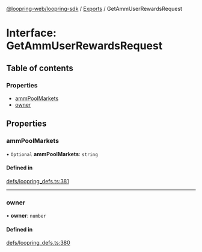 [@loopring-web/loopring-sdk](../README.md) / [Exports](../modules.md) / GetAmmUserRewardsRequest

# Interface: GetAmmUserRewardsRequest

## Table of contents

### Properties

- [ammPoolMarkets](GetAmmUserRewardsRequest.md#ammpoolmarkets)
- [owner](GetAmmUserRewardsRequest.md#owner)

## Properties

### ammPoolMarkets

• `Optional` **ammPoolMarkets**: `string`

#### Defined in

[defs/loopring_defs.ts:381](https://github.com/Loopring/loopring_sdk/blob/1d20f38/src/defs/loopring_defs.ts#L381)

___

### owner

• **owner**: `number`

#### Defined in

[defs/loopring_defs.ts:380](https://github.com/Loopring/loopring_sdk/blob/1d20f38/src/defs/loopring_defs.ts#L380)
